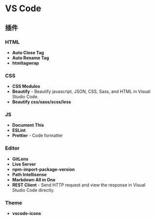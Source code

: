 # VS Code

## 插件

### HTML

- **Auto Close Tag**
- **Auto Rename Tag**
- **htmltagwrap**

### CSS

- **CSS Modules**
- **Beautify** - Beautify javascript, JSON, CSS, Sass, and HTML in Visual Studio Code.
- **Beautify css/sass/scss/less**

### JS

- **Document This**
- **ESLint**
- **Prettier** - Code formatter

### Editor

- **GitLens**
- **Live Server**
- **npm-import-package-version**
- **Path Intellisense**
- **Markdown All in One**
- **REST Client** - Send HTTP request and view the response in Visual Studio Code directly.

### Theme

- **vscode-icons**
